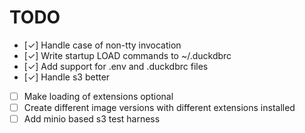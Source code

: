 # TODO

* [✓] Handle case of non-tty invocation
* [✓] Write startup LOAD commands to ~/.duckdbrc
* [✓] Add support for .env and .duckdbrc files
* [✓] Handle s3 better
* [  ] Make loading of extensions optional
* [ ] Create different image versions with different extensions installed
* [ ] Add minio based s3 test harness
